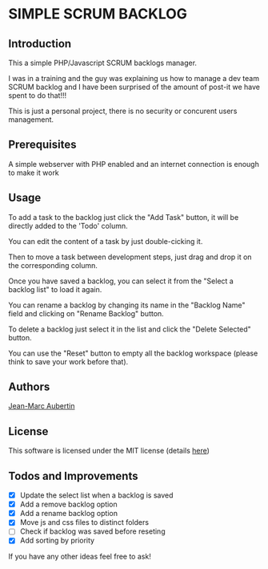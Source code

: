 # SIMPLE SCRUM BACKLOG

## Introduction

This a simple PHP/Javascript SCRUM backlogs manager.

I was in a training and the guy was explaining us how to manage a dev team SCRUM backlog and I have been surprised of the amount of post-it we have spent to do that!!!

This is just a personal project, there is no security or concurent users management.

## Prerequisites

A simple webserver with PHP enabled and an internet connection is enough to make it work

## Usage
To add a task to the backlog just click the "Add Task" button, it will be directly added to the 'Todo' column.

You can edit the content of a task by just double-cicking it.

Then to move a task between development steps, just drag and drop it on the corresponding column.

Once you have saved a backlog, you can select it from the "Select a backlog list" to load it again.

You can rename a backlog by changing its name in the "Backlog Name" field and clicking on "Rename Backlog" button.

To delete a backlog just select it in the list and click the "Delete Selected" button.

You can use the "Reset" button to empty all the backlog workspace (please think to save your work before that).

## Authors

[Jean-Marc Aubertin](https://github.com/jmwfr)

## License

This software is licensed under the MIT license (details [here](LICENSE.md))

## Todos and Improvements

* [x] Update the select list when a backlog is saved
* [x] Add a remove backlog option
* [x] Add a rename backlog option
* [x] Move js and css files to distinct folders
* [ ] Check if backlog was saved before reseting
* [x] Add sorting by priority

If you have any other ideas feel free to ask!   